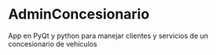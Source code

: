 # AdminConcesionario
App en PyQt y python para manejar clientes y servicios de un concesionario de vehículos

